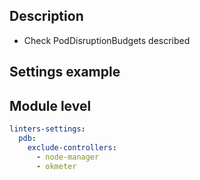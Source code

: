 ## Description

- Check PodDisruptionBudgets described

## Settings example

## Module level

```yaml
linters-settings:
  pdb:
    exclude-controllers:
      - node-manager
      - okmeter
```
